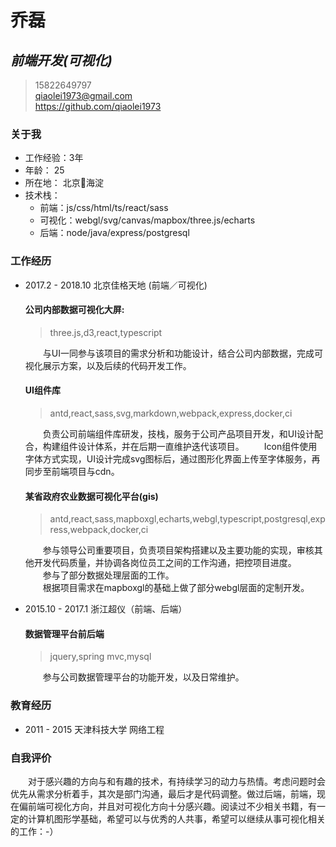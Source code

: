 # 乔磊
##  ***前端开发(可视化)***
> <i class="fa fa-phone"></i> 15822649797 </br>
> <i class="fa fa-envelope"></i> qiaolei1973@gmail.com </br>
> <i class="fa fa-github"></i> https://github.com/qiaolei1973 </br>

### 关于我
* 工作经验：3年
* 年龄： 25
* 所在地： 北京海淀
* 技术栈：
    * 前端：js/css/html/ts/react/sass
    * 可视化：webgl/svg/canvas/mapbox/three.js/echarts
    * 后端：node/java/express/postgresql

### 工作经历

* 2017.2 - 2018.10 北京佳格天地 (前端／可视化)

    #### 公司内部数据可视化大屏:
    > three.js,d3,react,typescript

    &emsp;&emsp;与UI一同参与该项目的需求分析和功能设计，结合公司内部数据，完成可视化展示方案，以及后续的代码开发工作。

    #### UI组件库
    
    > antd,react,sass,svg,markdown,webpack,express,docker,ci
    
    &emsp;&emsp;负责公司前端组件库研发，技栈，服务于公司产品项目开发，和UI设计配合，构建组件设计体系，并在后期一直维护迭代该项目。
    &emsp;&emsp;Icon组件使用字体方式实现，UI设计完成svg图标后，通过图形化界面上传至字体服务，再同步至前端项目与cdn。

    #### 某省政府农业数据可视化平台(gis)
    > antd,react,sass,mapboxgl,echarts,webgl,typescript,postgresql,express,webpack,docker,ci
    
    &emsp;&emsp;参与领导公司重要项目，负责项目架构搭建以及主要功能的实现，审核其他开发代码质量，并协调各岗位员工之间的工作沟通，把控项目进度。</br>
    &emsp;&emsp;参与了部分数据处理层面的工作。</br>
    &emsp;&emsp;根据项目需求在mapboxgl的基础上做了部分webgl层面的定制开发。</br>

* 2015.10 - 2017.1 浙江超仪（前端、后端）
    #### 数据管理平台前后端
    > jquery,spring mvc,mysql

    &emsp;&emsp;参与公司数据管理平台的功能开发，以及日常维护。

### 教育经历
* 2011 - 2015 天津科技大学 网络工程

### 自我评价
 
&emsp;&emsp;对于感兴趣的方向与和有趣的技术，有持续学习的动力与热情。考虑问题时会优先从需求分析着手，其次是部门沟通，最后才是代码调整。做过后端，前端，现在偏前端可视化方向，并且对可视化方向十分感兴趣。阅读过不少相关书籍，有一定的计算机图形学基础，希望可以与优秀的人共事，希望可以继续从事可视化相关的工作：-）

<link rel="stylesheet" href="https://cdn.staticfile.org/font-awesome/4.7.0/css/font-awesome.css">
